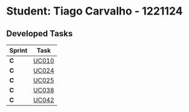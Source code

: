 # Student: Tiago Carvalho - 1221124

## Developed Tasks

| Sprint | Task                        |
|--------|-----------------------------|
| **C**  | [UC010](../UC010/README.md) |
| **C**  | [UC024](../UC024/README.md) |
| **C**  | [UC025](../UC025/README.md) |
| **C**  | [UC038](../UC038/README.md) |
| **C**  | [UC042](../UC042/README.md) |